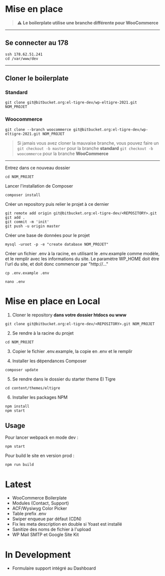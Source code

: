 # Mise en place

> :warning: **Le boilerplate utilise une branche différente pour WooCommerce**

---
## Se connecter au 178

```
ssh 178.62.51.241
cd /var/www/dev
```


----
## **Cloner le boilerplate**
### Standard
```
git clone git@bitbucket.org:el-tigre-dev/wp-eltigre-2021.git NOM_PROJET
```

### Woocommerce
```
git clone --branch woocommerce git@bitbucket.org:el-tigre-dev/wp-eltigre-2021.git NOM_PROJET
```

> Si jamais vous avez cloner la mauvaise branche, vous pouvez faire un 
```git checkout -b master``` pour la branche **standard**
```git checkout -b woocommerce``` pour la branche **WooCommerce**

----

Entrez dans ce nouveau dossier

```
cd NOM_PROJET
```


Lancer l'installation de Composer

```
composer install
```

Créer un repository puis relier le projet à ce dernier
```
git remote add origin git@bitbucket.org:el-tigre-dev/<REPOSITORY>.git
git add .
git commit -m 'init'
git push -u origin master
```

Créer une base de données pour le projet

```
mysql -uroot -p -e "create database NOM_PROJET"
```

Créer un fichier .env à la racine, en utilisant le .env.example comme modèle, et le remplir avec les informations du site. Le paramètre WP_HOME doit être l'url du site, et doit donc commencer par "http://..."

```
cp .env.example .env

nano .env
```


# Mise en place en Local

1. Cloner le repository **dans votre dossier htdocs ou www**

```
git clone git@bitbucket.org:el-tigre-dev/<REPOSITORY>.git NOM_PROJET
```

2. Se rendre à la racine du projet

````
cd NOM_PROJET
````

3. Copier le fichier .env.example, la copie en .env et le remplir


4. Installer les dépendances Composer

````
composer update
````


5. Se rendre dans le dossier du starter theme El Tigre

```
cd content/themes/eltigre
```

6. Installer les packages NPM

```
npm install
npm start
```


## Usage

Pour lancer webpack en mode dev : 

```
npm start
```

Pour build le site en version prod : 

```
npm run build
```

# Latest

- WooCommerce Boilerplate
- Modules (Contact, Support)
- ACF/Wysiwyg Color Picker
- Table prefix .env
- Swiper enqueue par défaut (CDN)
- Fix les meta description en double si Yoast est installé
- Sanitize des noms de fichier à l'upload
- WP Mail SMTP et Google Site Kit


# In Development
- Formulaire support intégré au Dashboard